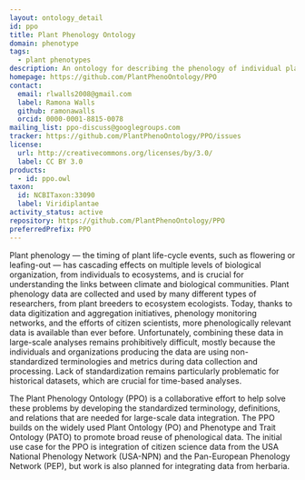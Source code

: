 ```yaml
---
layout: ontology_detail
id: ppo
title: Plant Phenology Ontology
domain: phenotype
tags:
  - plant phenotypes
description: An ontology for describing the phenology of individual plants and populations of plants, and for integrating plant phenological data across sources and scales.
homepage: https://github.com/PlantPhenoOntology/PPO
contact:
  email: rlwalls2008@gmail.com
  label: Ramona Walls
  github: ramonawalls
  orcid: 0000-0001-8815-0078
mailing_list: ppo-discuss@googlegroups.com
tracker: https://github.com/PlantPhenoOntology/PPO/issues
license:
  url: http://creativecommons.org/licenses/by/3.0/
  label: CC BY 3.0
products:
  - id: ppo.owl
taxon:
  id: NCBITaxon:33090
  label: Viridiplantae
activity_status: active
repository: https://github.com/PlantPhenoOntology/PPO
preferredPrefix: PPO
---
```


Plant phenology — the timing of plant life-cycle events, such as flowering or leafing-out — has cascading effects on multiple levels of biological organization, from individuals to ecosystems, and is crucial for understanding the links between climate and biological communities. Plant phenology data are collected and used by many different types of researchers, from plant breeders to ecosystem ecologists. Today, thanks to data digitization and aggregation initiatives, phenology monitoring networks, and the efforts of citizen scientists, more phenologically relevant data is available than ever before.  Unfortunately, combining these data in large-scale analyses remains prohibitively difficult, mostly because the individuals and organizations producing the data are using non-standardized terminologies and metrics during data collection and processing.  Lack of standardization remains particularly problematic for historical datasets, which are crucial for time-based analyses. 

The Plant Phenology Ontology (PPO) is a collaborative effort to help solve these problems by developing the standardized terminology, definitions, and relations that are needed for large-scale data integration. The PPO builds on the widely used Plant Ontology (PO) and Phenotype and Trait Ontology (PATO) to promote broad reuse of phenological data. The initial use case for the PPO is integration of citizen science data from the USA National Phenology Network (USA-NPN) and the Pan-European Phenology Network (PEP), but work is also planned for integrating data from herbaria.

